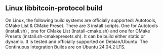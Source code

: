 ## Linux libbitcoin-protocol build

On Linux, the following build systems are officially supported: Autotools, CMake List & CMake Preset.
There are 3 install scripts. One for Autotools (install.sh) , one for CMake List (Install-cmake.sh) and one for CMake Presets (install.sh-cmakepresets.sh).
It can be build either static or dynamic.
It is tested and officially supported on Debian/Ubuntu.
The Continuous Integration Builds are on Ubuntu 24.04.2 LTS.